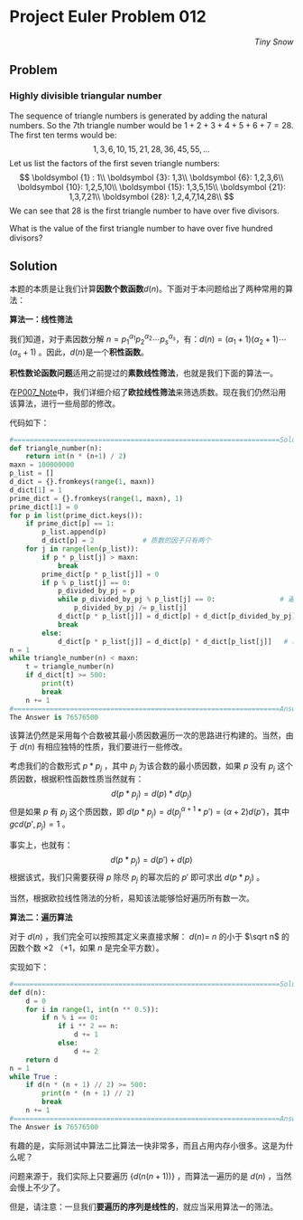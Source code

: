 # Project Euler	Problem 012

<p align="right"><i>Tiny Snow</i></p>



## Problem

### Highly divisible triangular number

The sequence of triangle numbers is generated by adding the natural numbers. So the 7th triangle number would be $1 + 2 + 3 + 4 + 5 + 6 + 7 = 28$. The first ten terms would be:
$$
1, 3, 6, 10, 15, 21, 28, 36, 45, 55, ...
$$
Let us list the factors of the first seven triangle numbers:
$$
\boldsymbol {1} : 1\\
\boldsymbol {3}: 1,3\\
\boldsymbol {6}: 1,2,3,6\\
\boldsymbol {10}: 1,2,5,10\\
\boldsymbol {15}: 1,3,5,15\\
\boldsymbol {21}: 1,3,7,21\\
\boldsymbol {28}: 1,2,4,7,14,28\\
$$
We can see that 28 is the first triangle number to have over five divisors.

What is the value of the first triangle number to have over five hundred divisors?



## Solution

本题的本质是让我们计算**因数个数函数**$d(n)$。下面对于本问题给出了两种常用的算法：



**算法一：线性筛法**

我们知道，对于素因数分解 $n=p_{1}^{\alpha_{1}}p_{2}^{\alpha_{2}}\cdots p_{s}^{\alpha_{s}}$，有：$d(n)=(\alpha_{1}+1)(\alpha_{2}+1)\cdots (\alpha_{s}+1)$ 。因此，$d(n)$是一个**积性函数**。

**积性数论函数问题**适用之前提过的**素数线性筛法**，也就是我们下面的算法一。

在[P007_Note](../P007/P007_Note.md)中，我们详细介绍了**欧拉线性筛法**来筛选质数。现在我们仍然沿用该算法，进行一些局部的修改。

代码如下：

```python
#==================================================================Solution 1
def triangle_number(n):
    return int(n * (n+1) / 2)
maxn = 100000000
p_list = []
d_dict = {}.fromkeys(range(1, maxn))
d_dict[1] = 1
prime_dict = {}.fromkeys(range(1, maxn), 1)
prime_dict[1] = 0
for p in list(prime_dict.keys()):
    if prime_dict[p] == 1:
        p_list.append(p)
        d_dict[p] = 2            # 质数的因子只有两个
    for j in range(len(p_list)):
        if p * p_list[j] > maxn:
            break
        prime_dict[p * p_list[j]] = 0
        if p % p_list[j] == 0:
            p_divided_by_pj = p
            while p_divided_by_pj % p_list[j] == 0:                # 遍历至最小质因数时，利用d(n)为积性函数
                p_divided_by_pj /= p_list[j]
            d_dict[p * p_list[j]] = d_dict[p] + d_dict[p_divided_by_pj]
            break 
        else:
            d_dict[p * p_list[j]] = d_dict[p] * d_dict[p_list[j]]   # 未遍历至最小质因数时，利用d(n)为积性函数
n = 1
while triangle_number(n) < maxn:
    t = triangle_number(n)
    if d_dict[t] >= 500:
        print(t)
        break
    n += 1
#==================================================================Answer
The Answer is 76576500
```

该算法仍然是采用每个合数被其最小质因数遍历一次的思路进行构建的。当然，由于 $d(n)$ 有相应独特的性质，我们要进行一些修改。

考虑我们的合数形式 $p * p_j$ ，其中 $p_j$ 为该合数的最小质因数，如果 $p$ 没有 $p_j$ 这个质因数，根据积性函数性质当然就有：
$$
d(p*p_j)=d(p)*d(p_j)
$$
但是如果 $p$ 有 $p_j$ 这个质因数，即 $d(p*p_j)=d(p_j^{\alpha+1} * p') = (\alpha + 2)d(p')$，其中 $gcd(p',p_j) = 1$ 。

事实上，也就有：
$$
d(p*p_j) = d(p') + d(p)
$$
根据该式，我们只需要获得 $p$ 除尽 $p_j$ 的幂次后的 $p'$ 即可求出 $d(p*p_j)$ 。

当然，根据欧拉线性筛法的分析，易知该法能够恰好遍历所有数一次。





**算法二：遍历算法**

对于 $d(n)$ ，我们完全可以按照其定义来直接求解： $d(n)=$ $n$ 的小于 $\sqrt n$ 的因数个数 $× 2$ （$+1$，如果 $n$ 是完全平方数）。 

实现如下：

```python
#==================================================================Solution 2
def d(n):
    d = 0
    for i in range(1, int(n ** 0.5)):
        if n % i == 0:
            if i ** 2 == n:
                d += 1
            else:
                d += 2
    return d
n = 1
while True :
    if d(n * (n + 1) // 2) >= 500:
        print(n * (n + 1) // 2)
        break
    n += 1
#==================================================================Answer
The Answer is 76576500
```



有趣的是，实际测试中算法二比算法一快非常多，而且占用内存小很多。这是为什么呢？

问题来源于，我们实际上只要遍历 $\{d(n(n+1))\}$ ，而算法一遍历的是 $d(n)$ ，当然会慢上不少了。

但是，请注意：一旦我们**要遍历的序列是线性的**，就应当采用算法一的筛法。